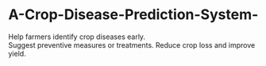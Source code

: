 # A-Crop-Disease-Prediction-System-
Help farmers identify crop diseases early.  
Suggest preventive measures or treatments. 
Reduce crop loss and improve yield.
